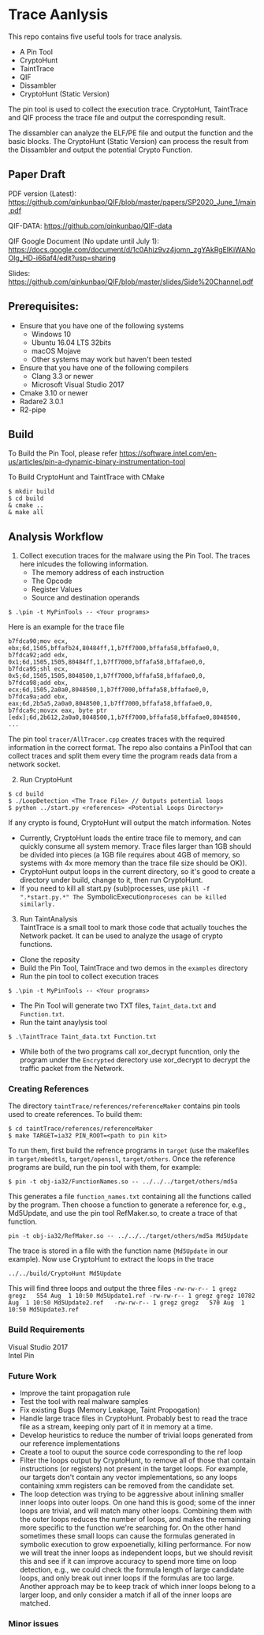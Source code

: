 # Trace Aanlysis
This repo contains five useful tools for trace analysis.
- A Pin Tool
- CryptoHunt
- TaintTrace
- QIF
- Dissambler
- CryptoHunt (Static Version)

The pin tool is used to collect the execution trace. CryptoHunt, TaintTrace and QIF process the trace file and output the corresponding result. 

The dissambler can analyze the ELF/PE file and output the function and the basic blocks. The CryptoHunt (Static Version) can process the result from the Dissambler and output the potential Crypto Function.

## Paper Draft

PDF version (Latest): https://github.com/qinkunbao/QIF/blob/master/papers/SP2020_June_1/main.pdf

QIF-DATA: https://github.com/qinkunbao/QIF-data

QIF Google Document (No update until July 1): 
https://docs.google.com/document/d/1c0Ahiz9vz4jomn_zgYAkRgElKiWANoOlg_HD-i66af4/edit?usp=sharing

Slides:
https://github.com/qinkunbao/QIF/blob/master/slides/Side%20Channel.pdf

## Prerequisites:
- Ensure that you have one of the following systems  
    * Windows 10
    * Ubuntu 16.04 LTS 32bits
    * macOS Mojave
    * Other systems may work but haven't been tested
- Ensure that you have one of the following compilers   
    * Clang 3.3 or newer
    * Microsoft Visual Studio 2017
- Cmake 3.10 or newer 
- Radare2 3.0.1
- R2-pipe

## Build
To Build the Pin Tool, please refer https://software.intel.com/en-us/articles/pin-a-dynamic-binary-instrumentation-tool

To Build CryptoHunt and TaintTrace with CMake
~~~~{.sh}
$ mkdir build
$ cd build
& cmake ..
& make all
~~~~


## Analysis Workflow
1. Collect execution traces for the malware using the Pin Tool. The traces here inlcudes the following information.
    * The memory address of each instruction
    * The Opcode
    * Register Values
    * Source and destination operands
~~~~{.sh}
$ .\pin -t MyPinTools -- <Your programs>
~~~~
Here is an example for the trace file
```
b7fdca90;mov ecx, ebx;6d,1505,bffafb24,80484ff,1,b7ff7000,bffafa58,bffafae0,0,
b7fdca92;add edx, 0x1;6d,1505,1505,80484ff,1,b7ff7000,bffafa58,bffafae0,0,
b7fdca95;shl ecx, 0x5;6d,1505,1505,8048500,1,b7ff7000,bffafa58,bffafae0,0,
b7fdca98;add ebx, ecx;6d,1505,2a0a0,8048500,1,b7ff7000,bffafa58,bffafae0,0,
b7fdca9a;add ebx, eax;6d,2b5a5,2a0a0,8048500,1,b7ff7000,bffafa58,bffafae0,0,
b7fdca9c;movzx eax, byte ptr [edx];6d,2b612,2a0a0,8048500,1,b7ff7000,bffafa58,bffafae0,8048500,
...
```
The pin tool `tracer/AllTracer.cpp` creates traces with the required
information in the correct format.  The repo also contains a PinTool that can
collect traces and split them every time the program reads data from a network
socket.   

2. Run CryptoHunt
~~~~{.sh}
$ cd build
$ ./LoopDetection <The Trace File> // Outputs potential loops
$ python ../start.py <references> <Potential Loops Directory>
~~~~
If any crypto is found, CryptoHunt will output the match information.
Notes
- Currently, CryptoHunt loads the entire trace file to memory, and can
quickly consume all system memory. Trace files larger than 1GB should be
divided into pieces (a 1GB file requires about 4GB of memory, so systems with
4x more memory than the trace file size should be OK)).  
- CryptoHunt output loops in the
current directory, so it's good to create a directory under build, change to
it, then run CryptoHunt.
- If you need to kill all start.py (sub)processes, use `pkill -f ".*start.py.*"
  The `SymbolicExecution` proceses can be killed similarly. `

3. Run TaintAnalysis  
TaintTrace is a small tool to mark those code that actually touches the Network packet. It can be
used to analyze the usage of crypto functions.
- Clone the reposity
- Build the Pin Tool, TaintTrace and two demos in the `examples` directory 
- Run the pin tool to collect execution traces
~~~~{.sh}
$ .\pin -t MyPinTools -- <Your programs>
~~~~
- The Pin Tool will generate two TXT files, `Taint_data.txt` and `Function.txt`.
- Run the taint anaylysis tool
~~~~{.sh}
$ .\TaintTrace Taint_data.txt Function.txt
~~~~
- While both of the two programs call xor_decrypt funcntion, only the program under the `Encrypted` derectory use xor_decrypt to decrypt the traffic packet from the Network.


### Creating References
The directory `taintTrace/references/referenceMaker` contains pin tools used to create references. 
To build them:
~~~~{.sh}
$ cd taintTrace/references/referenceMaker
$ make TARGET=ia32 PIN_ROOT=<path to pin kit>
~~~~
To run them, first build the refrence programs in `target` (use the makefiles in `target/mbedtls`, `target/openssl`, `target/others`.
Once the reference programs are build, run the pin tool with them, for example:
~~~~{.sh}
$ pin -t obj-ia32/FunctionNames.so -- ../../../target/others/md5a
~~~~
This generates a file `function_names.txt` containing all the functions called
by the program.  Then choose a function to generate a reference for, e.g.,
Md5Update, and use the pin tool RefMaker.so, to create a trace of that function.
~~~~{.sh}
pin -t obj-ia32/RefMaker.so -- ../../../target/others/md5a Md5Update
~~~~
The trace is stored in a file with the function name (`Md5Update` in our example). 
Now use CryptoHunt to extract the loops in the trace
~~~~{.sh}
../../build/CryptoHunt Md5Update
~~~~
This will find three loops and output the three files
``
-rw-rw-r-- 1 gregz gregz   554 Aug  1 10:50 Md5Update1.ref
-rw-rw-r-- 1 gregz gregz 10782 Aug  1 10:50 Md5Update2.ref  
-rw-rw-r-- 1 gregz gregz   570 Aug  1 10:50 Md5Update3.ref  
``



### Build Requirements
Visual Studio 2017  
Intel Pin  

### Future Work

- Improve the taint propagation rule
- Test the tool with real malware samples
- Fix existing Bugs (Memory Leakage, Taint Propogation)
- Handle large trace files in CryptoHunt. Probably best to read the trace file
  as a stream, keeping only part of it in memory at a time. 
- Develop heuristics to reduce the number of trivial loops generated from our reference implementations
- Create a tool to ouput the source code corresponding to the ref loop
- Filter the loops output by CryptoHunt, to remove all of those that contain
  instructions (or registers) not present in the target loops.  For example,
  our targets don't contain any vector implementations, so any loops containing
  xmm registers can be removed from the candidate set.
- The loop detection was trying to be aggressive about inlining smaller inner
  loops into outer loops. On one hand this is good; some of the inner loops are
  trivial, and will match many other loops.  Combining them with the outer
  loops reduces the number of loops, and makes the remaining more specific to
  the function we're searching for.  On the other hand sometimes these small
  loops can cause the formulas generated in symbolic execution to grow
  expoenetially, killing performance. For now we will treat the inner loops as
  independent loops, but we should revisit this and see if it can improve
  accuracy to spend more time on loop detection, e.g., we could check the
  formula length of large candidate loops, and only break out inner loops if
  the formulas are too large.  Another approach may be to keep track of which
  inner loops belong to a larger loop, and only consider a match if all of the
  inner loops are matched. 

### Minor issues


